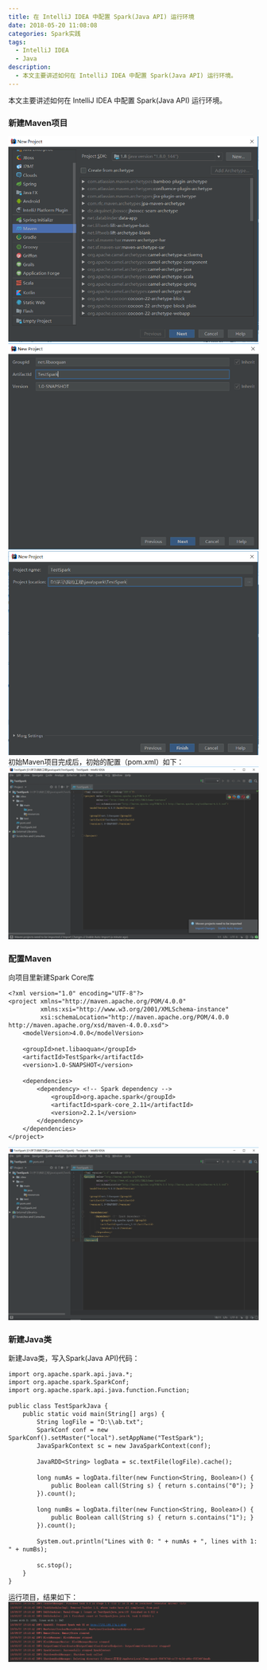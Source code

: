 ```yaml
---
title: 在 IntelliJ IDEA 中配置 Spark(Java API) 运行环境
date: 2018-05-20 11:08:08
categories: Spark实践
tags: 
  - IntelliJ IDEA
  - Java
description: 
  - 本文主要讲述如何在 IntelliJ IDEA 中配置 Spark(Java API) 运行环境。
---
```


本文主要讲述如何在 IntelliJ IDEA 中配置 Spark(Java API) 运行环境。

### 新建Maven项目
![](在-IntelliJ-IDEA-中配置-Spark-Java-API-运行环境/1.png)
![](在-IntelliJ-IDEA-中配置-Spark-Java-API-运行环境/2.png)
![](在-IntelliJ-IDEA-中配置-Spark-Java-API-运行环境/3.png)
初始Maven项目完成后，初始的配置（pom.xml）如下：
![](在-IntelliJ-IDEA-中配置-Spark-Java-API-运行环境/4.png)

### 配置Maven
向项目里新建Spark Core库
```
<?xml version="1.0" encoding="UTF-8"?>
<project xmlns="http://maven.apache.org/POM/4.0.0"
         xmlns:xsi="http://www.w3.org/2001/XMLSchema-instance"
         xsi:schemaLocation="http://maven.apache.org/POM/4.0.0 http://maven.apache.org/xsd/maven-4.0.0.xsd">
    <modelVersion>4.0.0</modelVersion>

    <groupId>net.libaoquan</groupId>
    <artifactId>TestSpark</artifactId>
    <version>1.0-SNAPSHOT</version>

    <dependencies>
        <dependency> <!-- Spark dependency -->
            <groupId>org.apache.spark</groupId>
            <artifactId>spark-core_2.11</artifactId>
            <version>2.2.1</version>
        </dependency>
    </dependencies>
</project>
```
![](在-IntelliJ-IDEA-中配置-Spark-Java-API-运行环境/5.png)

### 新建Java类
新建Java类，写入Spark(Java API)代码：
```
import org.apache.spark.api.java.*;
import org.apache.spark.SparkConf;
import org.apache.spark.api.java.function.Function;

public class TestSparkJava {
    public static void main(String[] args) {
        String logFile = "D:\\ab.txt";
        SparkConf conf = new SparkConf().setMaster("local").setAppName("TestSpark");
        JavaSparkContext sc = new JavaSparkContext(conf);

        JavaRDD<String> logData = sc.textFile(logFile).cache();

        long numAs = logData.filter(new Function<String, Boolean>() {
            public Boolean call(String s) { return s.contains("0"); }
        }).count();

        long numBs = logData.filter(new Function<String, Boolean>() {
            public Boolean call(String s) { return s.contains("1"); }
        }).count();

        System.out.println("Lines with 0: " + numAs + ", lines with 1: " + numBs);

        sc.stop();
    }
}
```
运行项目，结果如下：
![](在-IntelliJ-IDEA-中配置-Spark-Java-API-运行环境/6.png)